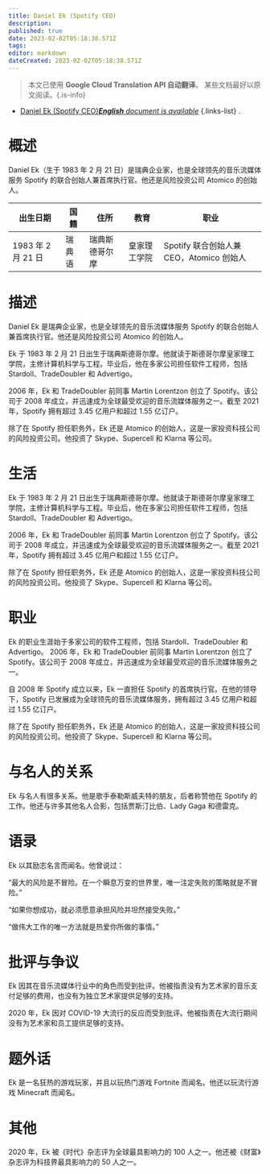 ```yaml
---
title: Daniel Ek (Spotify CEO)
description: 
published: true
date: 2023-02-02T05:18:38.571Z
tags: 
editor: markdown
dateCreated: 2023-02-02T05:18:38.571Z
---
```


> 本文已使用 **Google Cloud Translation API 自动翻译**。
某些文档最好以原文阅读。{.is-info}



- [Daniel Ek (Spotify CEO)***English** document is available*](/en/Knowledge-base/Dictionary/Person/daniel-ek-spotify-ceo)
{.links-list}
.

# 概述

Daniel Ek（生于 1983 年 2 月 21 日）是瑞典企业家，也是全球领先的音乐流媒体服务 Spotify 的联合创始人兼首席执行官。他还是风险投资公司 Atomico 的创始人。

|出生日期 |国籍|住所 |教育 |职业 |
| -------------- | -------------- | -------------- | -------------- | -------------- |
| 1983 年 2 月 21 日 |瑞典语 |瑞典斯德哥尔摩 |皇家理工学院| Spotify 联合创始人兼 CEO，Atomico 创始人 |

# 描述

Daniel Ek 是瑞典企业家，也是全球领先的音乐流媒体服务 Spotify 的联合创始人兼首席执行官。他还是风险投资公司 Atomico 的创始人。

Ek 于 1983 年 2 月 21 日出生于瑞典斯德哥尔摩。他就读于斯德哥尔摩皇家理工学院，主修计算机科学与工程。毕业后，他在多家公司担任软件工程师，包括 Stardoll、TradeDoubler 和 Advertigo。

2006 年，Ek 和 TradeDoubler 前同事 Martin Lorentzon 创立了 Spotify。该公司于 2008 年成立，并迅速成为全球最受欢迎的音乐流媒体服务之一。截至 2021 年，Spotify 拥有超过 3.45 亿用户和超过 1.55 亿订户。

除了在 Spotify 担任职务外，Ek 还是 Atomico 的创始人，这是一家投资科技公司的风险投资公司。他投资了 Skype、Supercell 和 Klarna 等公司。

# 生活

Ek 于 1983 年 2 月 21 日出生于瑞典斯德哥尔摩。他就读于斯德哥尔摩皇家理工学院，主修计算机科学与工程。毕业后，他在多家公司担任软件工程师，包括 Stardoll、TradeDoubler 和 Advertigo。

2006 年，Ek 和 TradeDoubler 前同事 Martin Lorentzon 创立了 Spotify。该公司于 2008 年成立，并迅速成为全球最受欢迎的音乐流媒体服务之一。截至 2021 年，Spotify 拥有超过 3.45 亿用户和超过 1.55 亿订户。

除了在 Spotify 担任职务外，Ek 还是 Atomico 的创始人，这是一家投资科技公司的风险投资公司。他投资了 Skype、Supercell 和 Klarna 等公司。

# 职业

Ek 的职业生涯始于多家公司的软件工程师，包括 Stardoll、TradeDoubler 和 Advertigo。 2006 年，Ek 和 TradeDoubler 前同事 Martin Lorentzon 创立了 Spotify。该公司于 2008 年成立，并迅速成为全球最受欢迎的音乐流媒体服务之一。

自 2008 年 Spotify 成立以来，Ek 一直担任 Spotify 的首席执行官。在他的领导下，Spotify 已发展成为全球领先的音乐流媒体服务，拥有超过 3.45 亿用户和超过 1.55 亿订户。

除了在 Spotify 担任职务外，Ek 还是 Atomico 的创始人，这是一家投资科技公司的风险投资公司。他投资了 Skype、Supercell 和 Klarna 等公司。

# 与名人的关系

Ek 与名人有很多关系。他是歌手泰勒斯威夫特的朋友，后者称赞他在 Spotify 的工作。他还与许多其他名人合影，包括贾斯汀比伯、Lady Gaga 和德雷克。

# 语录

Ek 以其励志名言而闻名。他曾说过：

“最大的风险是不冒险。在一个瞬息万变的世界里，唯一注定失败的策略就是不冒险。”

“如果你想成功，就必须愿意承担风险并坦然接受失败。”

“做伟大工作的唯一方法就是热爱你所做的事情。”

# 批评与争议

Ek 因其在音乐流媒体行业中的角色而受到批评。他被指责没有为艺术家的音乐支付足够的费用，也没有为独立艺术家提供足够的支持。

2020 年，Ek 因对 COVID-19 大流行的反应而受到批评。他被指责在大流行期间没有为艺术家和员工提供足够的支持。

# 题外话

Ek 是一名狂热的游戏玩家，并且以玩热门游戏 Fortnite 而闻名。他还以玩流行游戏 Minecraft 而闻名。

# 其他

2020 年，Ek 被《时代》杂志评为全球最具影响力的 100 人之一。他还被《财富》杂志评为科技界最具影响力的 50 人之一。